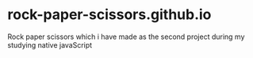 # rock-paper-scissors.github.io
Rock paper scissors which i have made as the second project during my studying native javaScript
